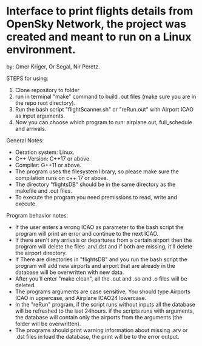 # Interface to print flights details from OpenSky Network, the project was created and meant to run on a Linux environment.
by: Omer Kriger, Or Segal, Nir Peretz.

STEPS for using:
1. Clone repository to folder
2. run in terminal "make" command to build .out files (make sure you are in the repo root directory).
3. Run the bash script "flightScanner.sh" or "reRun.out" with Airport ICAO as input arguments.
4. Now you can choose which program to run: airplane.out, full_schedule and arrivals.

General Notes:
- Oeration system: Linux.
- C++ Version: C++17 or above.
- Compiler: G++11 or above.
- The program uses the filesystem library, so please make sure the compilation runs on c++ 17 or above.
- The directory "flightsDB" should be in the same directory as the makefile and .out files.
- To execute the program you need premissions to read, write and execute.

Program behavior notes:
- If the user enters a wrong ICAO as parameter to the bash script the program will print an error and continue to the next ICAO.
- If there aren't any arrivals or departures from a certain airport then the program will delete the files .arv/.dst and if both are missing,
  it'll delete the airport directory.
- If There are directories in "flightsDB" and you run the bash script the program will add new airports and airport that are already in the database will be overwritten   with new data.
- After you'll enter "make clean", all the .out and .so and .o files will be deleted.
- The programs arguments are case sensitive, You should type Airports ICAO in uppercase, and Airplane ICAO24 lowercase.
- In the "reRun" program, if the script runs without inputs all the database will be refreshed to the last 24hours.
  if the scripts runs with arguments, the database will contain only the airports from the arguments (the folder will be overwritten). 
- The programs should print warning information about missing .arv or .dst files in load the database, the print will be to the error output. 
